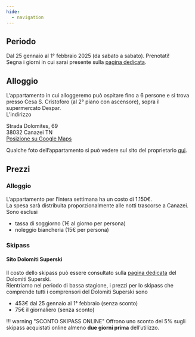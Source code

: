 ```yaml
---
hide:
  - navigation
---
```


## Periodo

Dal 25 gennaio al 1° febbraio 2025 (da sabato a sabato).
Prenotati!  
Segna i giorni in cui sarai presente sulla [pagina dedicata][1].


## Alloggio

L’appartamento in cui alloggeremo può ospitare fino a 6 persone e si trova presso Cesa S. Cristoforo (al 2° piano con ascensore), sopra il supermercato Despar.  
L’indirizzo

Strada Dolomites, 69  
38032 Canazei TN  
[Posizione su Google Maps][2]

Qualche foto dell’appartamento si può vedere sul sito del proprietario [qui][3].

## Prezzi

### Alloggio

L’appartamento per l’intera settimana ha un costo di 1.150€.  
La spesa sarà distribuita proporzionalmente alle notti trascorse a Canazei.  
Sono esclusi

- tassa di soggiorno (1€ al giorno per persona)
- noleggio biancheria (15€ per persona)

### Skipass

#### Sito Dolomiti Superski

Il costo dello skipass può essere consultato sulla [pagina dedicata][4] del Dolomiti Superski.  
Rientriamo nel periodo di bassa stagione, i prezzi per lo skipass che comprende tutti i comprensori del Dolomiti Superski sono

- 453€ dal 25 gennaio al 1° febbraio (senza sconto)
- 75€ il giornaliero (senza sconto)

!!! warning "SCONTO SKIPASS ONLINE"
    Offrono uno sconto del 5% sugli skipass acquistati online almeno **due giorni prima** dell’utilizzo.

[1]: https://rfsxx.com/2k25SB-presenze "calendario presenze"
[2]: https://rfsxx.com/2k25SB-posizione "posizione alloggio"
[3]: https://rfsxx.com/2k25SB-alloggio "sito alloggio"
[4]: https://rfsxx.com/2k25SB-skipass "info skipass"